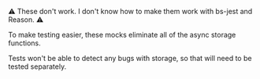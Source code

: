 ⚠️ These don't work. I don't know how to make them work with bs-jest and Reason. ⚠️


To make testing easier, these mocks eliminate all of the async storage functions.

Tests won't be able to detect any bugs with storage, so that will need to be tested separately.